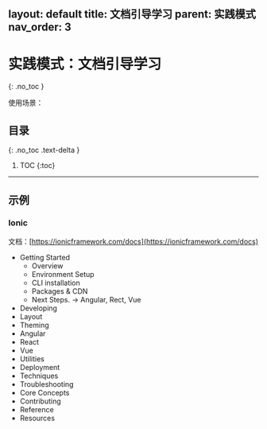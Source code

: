 layout: default
title: 文档引导学习
parent: 实践模式
nav_order: 3
---

# 实践模式：文档引导学习
{: .no_toc }

使用场景：


## 目录
{: .no_toc .text-delta }

1. TOC
{:toc}

---

## 示例

### Ionic

文档：[https://ionicframework.com/docs](https://ionicframework.com/docs)

- Getting Started
  - Overview
  - Environment Setup
  - CLI installation
  - Packages & CDN
  - Next Steps. -> Angular, Rect, Vue
- Developing
- Layout
- Theming
- Angular
- React
- Vue
- Utilities
- Deployment
- Techniques
- Troubleshooting
- Core Concepts
- Contributing
- Reference
- Resources

